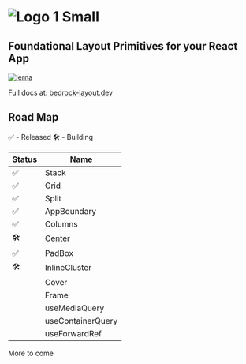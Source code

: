 # ![Logo 1 Small](https://user-images.githubusercontent.com/5460770/77477816-8df68000-6de2-11ea-83be-9f12c8de7f0d.png)

## Foundational Layout Primitives for your React App

[![lerna](https://img.shields.io/badge/maintained%20with-lerna-cc00ff.svg)](https://lerna.js.org/)

Full docs at: [bedrock-layout.dev](https://bedrock-layout.dev/)

## Road Map

✅ - Released
🛠 - Building

| Status | Name              |
| ------ | ----------------- |
| ✅     | Stack             |
| ✅     | Grid              |
| ✅     | Split             |
| ✅     | AppBoundary       |
| ✅     | Columns           |
| 🛠      | Center            |
| ✅     | PadBox            |
| 🛠      | InlineCluster     |
|        | Cover             |
|        | Frame             |
|        | useMediaQuery     |
|        | useContainerQuery |
|        | useForwardRef     |

More to come
